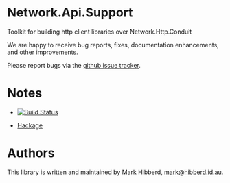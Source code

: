 # Network.Api.Support

Toolkit for building http client libraries over Network.Http.Conduit

We are happy to receive bug reports, fixes, documentation enhancements,
and other improvements.

Please report bugs via the
[github issue tracker](http://github.com/apiengine/network-api-support/issues).

# Notes

* [![Build Status](https://secure.travis-ci.org/apiengine/network-api-support.png)](http://travis-ci.org/apiengine/network-api-support)

* [Hackage](http://hackage.haskell.org/package/network-api-support)

# Authors

This library is written and maintained by Mark Hibberd,
<mark@hibberd.id.au>.

